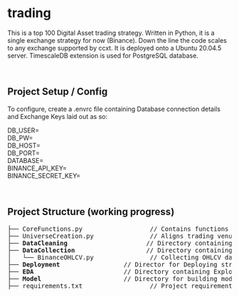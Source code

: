 # trading

This is a top 100 Digital Asset trading strategy. Written in Python, it is a single exchange strategy for now (Binance). Down the line the code scales to any exchange supported by ccxt. It is deployed onto a Ubuntu 20.04.5 server. TimescaleDB extension is used for PostgreSQL database.

<br />

## Project Setup / Config 

To configure, create a .envrc file containing Database connection details and Exchange Keys laid out as so:

DB_USER=<br />
DB_PW=<br />
DB_HOST=<br />
DB_PORT=<br />
DATABASE=<br />
BINANCE_API_KEY=<br /> 
BINANCE_SECRET_KEY=<br />

<br />

## Project Structure (working progress)
<pre>
├── CoreFunctions.py                  // Contains functions used across scripts
├── UniverseCreation.py               // Aligns trading venues with coingecko top 100 
├── <b>DataCleaning</b>                     // Directory containing scripts for cleaning data
├── <b>DataCollection</b>                   // Directory containing scripts for collecting data
│   └── BinanceOHLCV.py               // Collecting OHLCV data from Binance 
├── <b>Deployment</b>                 // Director for Deploying strategy
├── <b>EDA</b>                        // Directory containing Exploratory Data Analysis 
├── <b>Model</b>                      // Directory for building models 
├── requirements.txt                  // Project requirements 
</pre>

